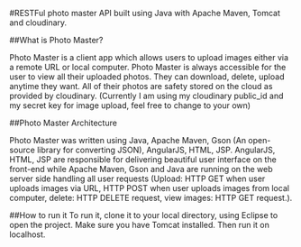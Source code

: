 #RESTFul photo master API built using Java with Apache Maven, Tomcat and cloudinary.

##What is Photo Master?

Photo Master is a client app which allows users to upload images either via a remote URL or local computer. Photo Master is always accessible for the user to view all their uploaded photos. They can download, delete, upload anytime they want. All of their photos are safety stored on the cloud as provided by cloudinary. (Currently I am using my cloudinary public_id and my secret key for image upload, feel free to change to your own)                                  

##Photo Master Architecture

Photo Master was written using Java, Apache Maven, Gson (An open-source library for converting JSON), AngularJS, HTML, JSP. AngularJS, HTML, JSP are responsible for delivering beautiful user interface on the front-end while Apache Maven, Gson and Java are running on the web server side handling all user requests (Upload: HTTP GET when user uploads images via URL, HTTP POST when user uploads images from local computer, delete: HTTP DELETE request, view images: HTTP GET request.).

##How to run it
To run it, clone it to your local directory, using Eclipse to open the project. Make sure you have Tomcat installed. Then run it on localhost.

